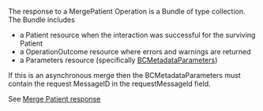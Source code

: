 The response to a MergePatient Operation is a Bundle of type collection.  The Bundle includes 
* a Patient resource when the interaction was successful for the surviving Patient
* a OperationOutcome resource where errors and warnings are returned
* a Parameters resource (specifically [BCMetadataParameters](StructureDefinition-bc-metadata-parameters.html))

If this is an asynchronous merge then the BCMetadataParameters must contain the request MessageID in the requestMessageId field.

See [Merge Patient response](StructureDefinition-bc-merge-response-bundle.html)
